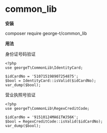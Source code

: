 # common_lib

**安装** 

composer require george-t/common_lib

**用法**

身份证号码验证

```
<?php
use georgeT\CommonLib\IdentityCard;

$idCardNo = '510715198907254875';
$bool = IdentityCard::isValid($idCardNo);
var_dump($bool);
```

营业执照号验证

```
<?php
use georgeT\CommonLib\RegexCreditCode;

$idCardNo = '91510124MA61TWJ56K';
$bool = RegexCreditCode::isValid($idCardNo);
var_dump($bool);
```